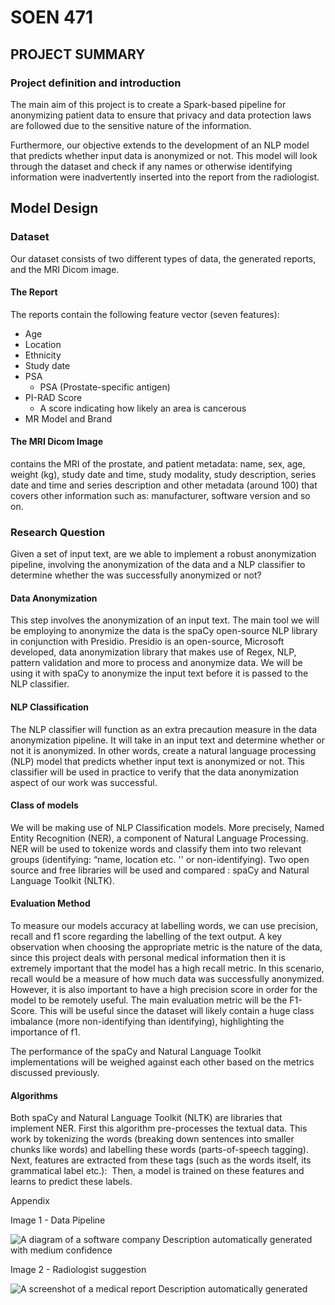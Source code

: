 # SOEN 471

## PROJECT SUMMARY

### Project definition and introduction

The main aim of this project is to create a Spark-based pipeline for anonymizing patient data to ensure that privacy and data protection laws are followed due to the sensitive nature of the information.

Furthermore, our objective extends to the development of an NLP model that predicts whether input data is anonymized or not. This model will look through the dataset and check if any names or otherwise identifying information were inadvertently inserted into the report from the radiologist.

## Model Design

### Dataset

Our dataset consists of two different types of data, the generated reports, and the MRI Dicom image. 

#### The Report
The reports contain the following feature vector (seven features):
- Age
- Location
- Ethnicity
- Study date
- PSA
	- PSA (Prostate-specific antigen)
- PI-RAD Score
	- A score indicating how likely an area is cancerous
- MR Model and Brand

#### The MRI Dicom Image
contains the MRI of the prostate, and patient metadata: name, sex, age, weight (kg), study date and time, study modality, study description, series date and time and series description and other metadata (around 100) that covers other information such as: manufacturer, software version and so on.

### Research Question
Given a set of input text, are we able to implement a robust anonymization pipeline, involving the anonymization of the data and a NLP classifier to determine whether the was successfully anonymized or not?
#### Data Anonymization

This step involves the anonymization of an input text.  The main tool we will be employing to anonymize the data is the spaCy open-source NLP library in conjunction with Presidio. Presidio is an open-source, Microsoft developed, data anonymization library that makes use of Regex, NLP, pattern validation and more to process and anonymize data. We will be using it with spaCy to anonymize the input text before it is passed to the NLP classifier. 

#### NLP Classification 

The NLP classifier will function as an extra precaution measure in the data anonymization pipeline. It will take in an input text and determine whether or not it is anonymized. In other words, create a natural language processing (NLP) model that predicts whether input text is anonymized or not.
This classifier will be used in practice to verify that the data anonymization aspect of our work was successful. 

#### Class of models

We will be making use of NLP Classification models. More precisely, Named Entity Recognition (NER), a component of Natural Language Processing. NER will be used to tokenize words and classify them into two relevant groups (identifying: “name, location etc. '' or non-identifying). Two open source and free libraries will be used and compared : spaCy and Natural Language Toolkit (NLTK).

#### Evaluation Method

To measure our models accuracy at labelling words, we can use precision, recall and f1 score regarding the labelling of the text output. A key observation when choosing the appropriate metric is the nature of the data, since this project deals with personal medical information then it is extremely important that the model has a high recall metric. In this scenario, recall would be a measure of how much data was successfully anonymized. However, it is also important to have a high precision score in order for the model to be remotely useful. The main evaluation metric will be the F1-Score. This will be useful since the dataset will likely contain a huge class imbalance (more non-identifying than identifying), highlighting the importance of f1. 

The performance of the spaCy and Natural Language Toolkit implementations will be weighed against each other based on the metrics discussed previously.

#### Algorithms

Both spaCy and Natural Language Toolkit (NLTK) are libraries that implement NER. First this algorithm pre-processes the textual data. This work by tokenizing the words (breaking down sentences into smaller chunks like words) and labelling these words (parts-of-speech tagging). 
Next, features are extracted from these tags (such as the words itself, its grammatical label etc.): 
Then, a model is trained on these features and learns to predict these labels.

Appendix

Image 1 - Data Pipeline

![A diagram of a software company
Description automatically generated with medium confidence](file:///C:/Users/pablo/AppData/Local/Temp/msohtmlclip1/01/clip_image002.jpg)

Image 2 - Radiologist suggestion

![A screenshot of a medical report
Description automatically generated](file:///C:/Users/pablo/AppData/Local/Temp/msohtmlclip1/01/clip_image004.png)
